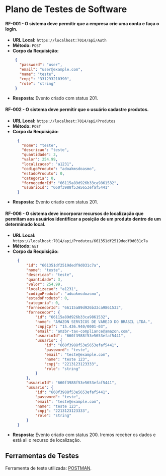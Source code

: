 # Plano de Testes de Software

#### RF-001 - O sistema deve permitir que a empresa crie uma conta e faça o login.	
- **URL Local:** `https://localhost:7014/api/Auth`
- **Método:** `POST`
- **Corpo da Requisição:**
  ```json
   {
     "password": "user",
     "email": "user@example.com",
     "name": "teste",
     "cnpj": "331293210390",
     "role": "string"
   }
  ```
- **Resposta:** Evento criado com status 201.

#### RF-002 - O sistema deve permitir que o usuário cadastre produtos.		
- **URL Local:** `https://localhost:7014/api/Produtos`
- **Método:** `POST`
- **Corpo da Requisição:**
  ```json
    {
      "nome": "teste",
      "descricao": "teste",
      "quantidade": 3,
      "valor": 254.99,
      "localizacao": "a1231",
      "codigoProduto": "adoakmsdoasmo",
      "estadoProduto": 0,
      "categoria": 0,
      "fornecedorId": "66115a89d926b33ca9861532",
      "usuarioId": "660f3988f53e5653efaf5441"
    }
  ```
- **Resposta:** Evento criado com status 201.

#### RF-006 - O sistema deve incorporar recursos de localização que permitam aos usuários identificar a posição de um produto dentro de um determinado local.	
- **URL Local:** `https://localhost:7014/api/Produtos/661351df2519dedf9d031c7a`
- **Método:** `GET`
- **Corpo da Requisição:**
  ```json
    {
        "id": "661351df2519dedf9d031c7a",
        "nome": "teste",
        "descricao": "teste",
        "quantidade": 3,
        "valor": 254.99,
        "localizacao": "a1231",
        "codigoProduto": "adoakmsdoasmo",
        "estadoProduto": 0,
        "categoria": 0,
        "fornecedorId": "66115a89d926b33ca9861532",
        "fornecedor": {
            "id": "66115a89d926b33ca9861532",
            "nome": "AMAZON SERVICOS DE VAREJO DO BRASIL LTDA.",
            "cnpjCpf": "15.436.940/0001-03",
            "email": "amzbr-tax-compliance@amazon.com",
            "usuarioId": "660f3988f53e5653efaf5441",
            "usuario": {
                "id": "660f3988f53e5653efaf5441",
                "password": "teste",
                "email": "teste@example.com",
                "name": "teste 123",
                "cnpj": "2213123123333",
                "role": "string"
            }
        },
        "usuarioId": "660f3988f53e5653efaf5441",
        "usuario": {
            "id": "660f3988f53e5653efaf5441",
            "password": "teste",
            "email": "teste@example.com",
            "name": "teste 123",
            "cnpj": "2213123123333",
            "role": "string"
        }
    }
  ```
- **Resposta:** Evento criado com status 200. Iremos receber os dados e está ali o recurso de localização.
## Ferramentas de Testes
Ferramenta de teste utilizada: [POSTMAN](https://www.postman.com).
